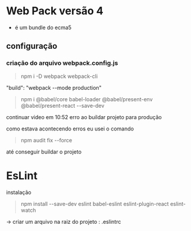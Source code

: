 # Web Pack  versão 4

* é um bundle do ecma5

## configuração

### criação do arquivo webpack.config.js

> npm i -D webpack webpack-cli

"build": "webpack --mode production"
> npm i @babel/core babel-loader @babel/present-env @babel/present-react --save-dev


continuar video em 10:52 erro ao buildar projeto para produção 

como estava acontecendo erros eu usei o comando
> npm audit fix --force

até conseguir buildar o projeto 

# EsLint
 instalação
 
 > npm install --save-dev eslint babel-eslint eslint-plugin-react eslint-watch

 -> criar um arquivo na raiz do projeto : .eslintrc
 
 